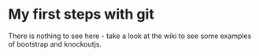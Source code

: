My first steps with git
=======================

There is nothing to see here - take a look at the wiki to see some examples of bootstrap and knockoutjs.

